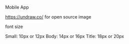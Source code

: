 Mobile App

https://undraw.co/ for open source image

font size 

Small: 10px or 12px
Body: 14px or 16px
Title: 18px or 20px
